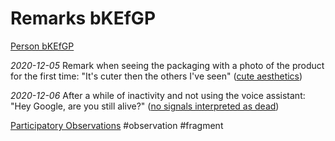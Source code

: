# Remarks bKEfGP
[Person bKEfGP](data/people/Person%20bKEfGP.md)

*2020-12-05*
Remark when seeing the packaging with a photo of the product for the first time: "It's cuter then the others I've seen" ([cute aesthetics](output/codes/cute%20aesthetics.md))

*2020-12-06*
After a while of inactivity and not using the voice assistant: "Hey Google, are you still alive?" ([no signals interpreted as dead](output/codes/no%20signals%20interpreted%20as%20dead.md))

[Participatory Observations](data/Participatory%20Observations.md) #observation #fragment